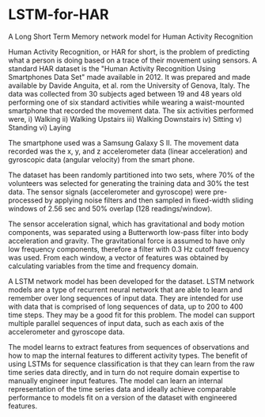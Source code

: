 # LSTM-for-HAR
A Long Short Term Memory network model for Human Activity Recognition

Human Activity Recognition, or HAR for short, is the problem of predicting what a person is doing based on a trace of their movement using sensors. A standard HAR dataset is the "Human Activity Recognition Using Smartphones Data Set" made available in 2012. It was prepared and made available by Davide Anguita, et al. rom the University of Genova, Italy. The data was collected from 30 subjects aged between 19 and 48 years old performing one of six standard activities while wearing a waist-mounted smartphone that recorded the movement data. The six activities performed were,
                                        i) Walking
                                        ii) Walking Upstairs
                                        iii) Walking Downstairs
                                        iv) Sitting
                                        v) Standing
                                        vi) Laying        
                                        
The smartphone used was a Samsung Galaxy S II. The movement data recorded was the x, y, and z accelerometer data (linear acceleration) and gyroscopic data (angular velocity) from the smart phone. 

The dataset has been randomly partitioned into two sets, where 70% of the volunteers was selected for generating the training data and 30% the test data. The sensor signals (accelerometer and gyroscope) were pre-processed by applying noise filters and then sampled in fixed-width sliding windows of 2.56 sec and 50% overlap (128 readings/window). 

The sensor acceleration signal, which has gravitational and body motion components, was separated using a Butterworth low-pass filter into body acceleration and gravity. The gravitational force is assumed to have only low frequency components, therefore a filter with 0.3 Hz cutoff frequency was used. From each window, a vector of features was obtained by calculating variables from the time and frequency domain.

A LSTM network model has been developed for the dataset. LSTM network models are a type of recurrent neural network that are able to learn and remember over long sequences of input data. They are intended for use with data that is comprised of long sequences of data, up to 200 to 400 time steps. They may be a good fit for this problem. The model can support multiple parallel sequences of input data, such as each axis of the accelerometer and gyroscope data.

The model learns to extract features from sequences of observations and how to map the internal features to different activity types. The benefit of using LSTMs for sequence classification is that they can learn from the raw time series data directly, and in turn do not require domain expertise to manually engineer input features. The model can learn an internal representation of the time series data and ideally achieve comparable performance to models fit on a version of the dataset with engineered features.
